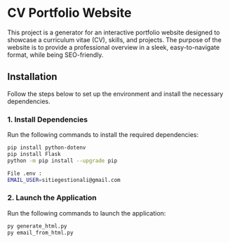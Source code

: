 # CV Portfolio Website

This project is a generator for an interactive portfolio website designed to showcase a curriculum vitae (CV), skills, and projects. The purpose of the website is to provide a professional overview in a sleek, easy-to-navigate format, while being SEO-friendly.

## Installation

Follow the steps below to set up the environment and install the necessary dependencies.

### 1. Install Dependencies

Run the following commands to install the required dependencies:

```bash
pip install python-dotenv
pip install Flask
python -m pip install --upgrade pip

File .env :
EMAIL_USER=sitiegestionali@gmail.com
```
### 2. Launch the Application

Run the following commands to launch the application:

```bash
py generate_html.py
py email_from_html.py
```